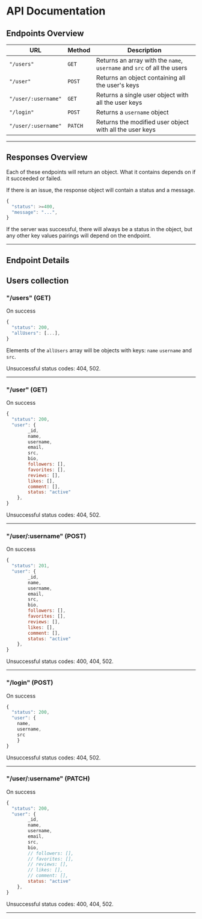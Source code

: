 # API Documentation

## Endpoints Overview

| URL                    | Method | Description                                                    |
| ---------------------- | ------ | -------------------------------------------------------------- |
| `"/users"`             | `GET`  | Returns an array with the `name`, `username` and `src` of all the users    |
| `"/user"` | `POST`  | Returns an object containing all the user's keys |
| `"/user/:username"` | `GET`  | Returns a single user object with all the user keys |
| `"/login"` | `POST`  | Returns a `username` object|
| `"/user/:username"` | `PATCH`  | Returns the modified user object with all the user keys|
---

## Responses Overview

Each of these endpoints will return an object. What it contains depends on if it succeeded or failed.

If there is an issue, the response object will contain a status and a message.

```js
{
  "status": >=400,
  "message": "...",
}
```

If the server was successful, there will always be a status in the object, but any other key values pairings will depend on the endpoint.

---

## Endpoint Details

## Users collection

### "/users" (GET)

On success
```js
{
  "status": 200,
  "allUsers": [...],
}
```

Elements of the `allUsers` array will be objects with keys: `name` `username` and `src`.

Unsuccessful status codes: 404, 502.

---

### "/user" (GET)

On success
```js
{
  "status": 200,
  "user": {
        _id,
        name,
        username,
        email,
        src,
        bio,
        followers: [],
        favorites: [],
        reviews: [],
        likes: [],
        comment: [],
        status: "active"
    },
}
```

Unsuccessful status codes: 404, 502.

---

### "/user/:username" (POST)

On success
```js
{
  "status": 201,
  "user": {
        _id,
        name,
        username,
        email,
        src,
        bio,
        followers: [],
        favorites: [],
        reviews: [],
        likes: [],
        comment: [],
        status: "active"
    },
}
```

Unsuccessful status codes: 400, 404, 502.

---

### "/login" (POST)

On success
```js
{
  "status": 200,
  "user": {
    name,
    username,
    src
    }
}
```

Unsuccessful status codes: 404, 502.

---

### "/user/:username" (PATCH)

On success
```js
{
  "status": 200,
  "user": {
        _id,
        name,
        username,
        email,
        src,
        bio,
        // followers: [],
        // favorites: [],
        // reviews: [],
        // likes: [],
        // comment: [],
        status: "active"
    },
}
```

Unsuccessful status codes: 400, 404, 502.

---